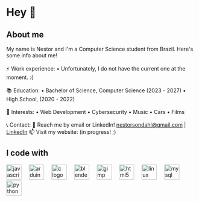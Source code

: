 <h1 align="left">Hey 👋</h1>

<h2 align="left">About me</h2>

<p align="left">My name is Nestor and I'm a Computer Science student from Brazil. Here's some info about me!<br><br>⚡ Work experience: • Unfortunately, I do not have the current one at the moment. :(<br><br>📚 Education: • Bachelor of Science, Computer Science (2023 - 2027) 
  • High School, (2020 - 2022)<br><br>🌱 Interests: • Web Development • Cybersecurity • Music • Cars • Films<br><br>📞 Contact: 💬 Reach me by email or LinkedIn! <a href="mailto:nestorsondahl@gmail.com">nestorsondahl@gmail.com</a> | <a href="https://www.linkedin.com/in/nestor-garraza-sondahl-404a96274/">LinkedIn</a> 📫 Visit my website: (in progress! ;)</p>

<h2 align="left">I code with</h2>

<div align="left">
  <img src="https://cdn.jsdelivr.net/gh/devicons/devicon/icons/javascript/javascript-original.svg" height="40" alt="javascript logo"  />
  <img width="12" />
  <img src="https://cdn.jsdelivr.net/gh/devicons/devicon/icons/arduino/arduino-original.svg" height="40" alt="arduino logo"  />
  <img width="12" />
  <img src="https://cdn.jsdelivr.net/gh/devicons/devicon/icons/c/c-original.svg" height="40" alt="c logo"  />
  <img width="12" />
  <img src="https://cdn.jsdelivr.net/gh/devicons/devicon/icons/blender/blender-original.svg" height="40" alt="blender logo"  />
  <img width="12" />
  <img src="https://cdn.jsdelivr.net/gh/devicons/devicon/icons/gimp/gimp-original.svg" height="40" alt="gimp logo"  />
  <img width="12" />
  <img src="https://cdn.jsdelivr.net/gh/devicons/devicon/icons/html5/html5-original.svg" height="40" alt="html5 logo"  />
  <img width="12" />
  <img src="https://cdn.jsdelivr.net/gh/devicons/devicon/icons/linux/linux-original.svg" height="40" alt="linux logo"  />
  <img width="12" />
  <img src="https://cdn.jsdelivr.net/gh/devicons/devicon/icons/mysql/mysql-original.svg" height="40" alt="mysql logo"  />
  <img width="12" />
  <img src="https://cdn.jsdelivr.net/gh/devicons/devicon/icons/python/python-original.svg" height="40" alt="python logo"  />
</div>
